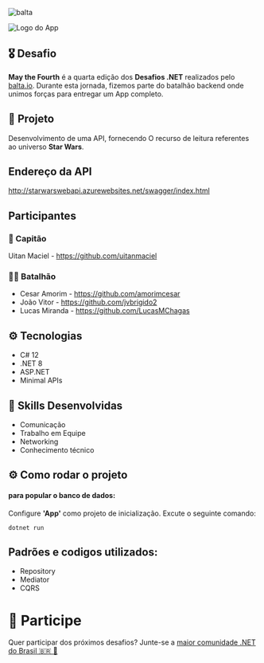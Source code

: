 ![balta](https://baltaio.blob.core.windows.net/static/images/dark/balta-logo.svg)

![Logo do App](https://github.com/balta-io/desafio-balta-may-the-fourth-backend/assets/965305/880fab7e-3998-4a0d-98ad-1d6ffc11298b)

## 🎖️ Desafio
**May the Fourth** é a quarta edição dos **Desafios .NET** realizados pelo [balta.io](https://balta.io). Durante esta jornada, fizemos parte do batalhão backend onde unimos forças para entregar um App completo.

## 📱 Projeto
Desenvolvimento de uma API, fornecendo O recurso de leitura referentes ao universo **Star Wars**.

## Endereço da API
http://starwarswebapi.azurewebsites.net/swagger/index.html

## Participantes
### 🚀 Capitão
Uitan Maciel - https://github.com/uitanmaciel

### 💂‍♀️ Batalhão
* Cesar Amorim - https://github.com/amorimcesar
* João Vitor - https://github.com/jvbrigido2
* Lucas Miranda - https://github.com/LucasMChagas

## ⚙️ Tecnologias
* C# 12
* .NET 8
* ASP.NET
* Minimal APIs

## 🥋 Skills Desenvolvidas
* Comunicação
* Trabalho em Equipe
* Networking
* Conhecimento técnico

## ⚙️ Como rodar o projeto
#### para popular o banco de dados:
Configure <b>'App'</b> como projeto de inicialização.
Excute o seguinte comando:
```
dotnet run
```

## Padrões e codigos utilizados:
* Repository
* Mediator
* CQRS

# 💜 Participe
Quer participar dos próximos desafios? Junte-se a [maior comunidade .NET do Brasil 🇧🇷 💜](https://balta.io/discord)
